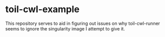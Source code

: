 # toil-cwl-example
This repository serves to aid in figuring out issues on why toil-cwl-runner seems to ignore the singularity image I attempt to give it.
